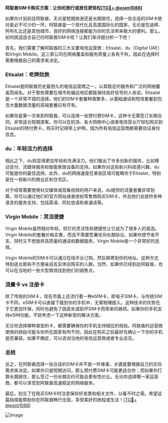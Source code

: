 **阿联酋SIM卡购买方案：让你的旅行或居住更轻松[[TG💪+ @esim1088](https://t.me/s/esim1088)]**

如果你计划前往阿联酋，无论是短期旅游还是长期居住，选择一张合适的SIM卡绝对是必不可少的一环。阿联酋是一个现代化且高度国际化的国家，无论是在迪拜、阿布扎比还是其他城市，良好的网络连接都能为你的生活带来极大的便利。那么，如何挑选适合自己的阿联酋SIM卡呢？让我们来详细分析一下吧！

首先，我们需要了解阿联酋的三大主要电信运营商：Etisalat、du（Digital UAE）和Virgin Mobile。这三家公司在网络覆盖和服务质量上各有千秋，因此在选择时需要根据自己的需求来决定。

### Etisalat：老牌劲旅

Etisalat是阿联酋历史最悠久的电信运营商之一，以其稳定的服务和广泛的网络覆盖而闻名。对于那些需要在城市和偏远地区都能保持良好信号的人来说，Etisalat是一个非常不错的选择。他们的SIM卡套餐种类繁多，从基础通话和短信套餐到包含大量数据流量的高端套餐应有尽有。

如果你是第一次来到阿联酋，可以选择一张预付费SIM卡，这种卡无需签订长期合同，非常适合短期游客。你可以在机场、各大购物中心或者电信营业厅轻松购买到Etisalat的预付费卡。购买时记得带上护照，因为所有电信运营商都需要验证身份信息。

### du：年轻活力的选择

相比之下，du则显得更加年轻和充满活力。他们推出了许多创新的服务，比如移动支付、流媒体服务和智能家居设备的支持。如果你对这些新兴科技感兴趣，du可能是你的最佳选择。此外，du的网络速度在某些区域可能略优于Etisalat，特别是在一些新兴的商业区和住宅区。

对于经常需要使用社交媒体或观看视频的用户来说，du提供的流量套餐非常划算。你可以通过他们的官方网站或者授权零售商购买SIM卡，并且他们会提供多种语言的服务支持，包括英语、阿拉伯语和普通话等。

### Virgin Mobile：灵活便捷

Virgin Mobile虽然相对年轻，但它的灵活性和便捷性让它成为了很多人的首选。Virgin Mobile的套餐价格实惠，而且不需要签署任何长期协议。如果你想节省开支，同时又不想放弃高质量的通话和数据服务，Virgin Mobile是一个非常好的选择。

Virgin Mobile的SIM卡可以通过在线平台订购，然后邮寄到你的地址。这种方式特别适合那些不方便亲自去实体店购买的人群。当然，如果你已经到达阿联酋，也可以在当地的一些大型商场找到他们的销售点。

### 流量卡 vs 注册卡

除了传统的SIM卡，现在市面上还流行着一种eSIM卡，即电子SIM卡。与传统SIM卡不同，eSIM卡可以直接下载到你的手机中，无需物理插入。这种技术的优势在于它更加环保，同时也避免了因丢失或损坏SIM卡而带来的麻烦。如果你的手机支持eSIM功能，不妨考虑一下这种新型的解决方案。

无论你选择哪种类型的卡，都需要确保你的手机支持相应的频段。阿联酋的运营商使用的频段可能与你所在国家有所不同，因此在购买之前最好先确认一下你的手机是否兼容。如果不确定，可以咨询当地的电信运营商或者专业店员。

### 总结

总之，在阿联酋选择一张合适的SIM卡并不是一件难事，关键是要根据自己的实际需求来决定。如果你只是短期访问，那么预付费SIM卡可能更适合你；而如果你打算长期居住，那么签订一份长期合约可能会更有性价比。无论你选择哪一家运营商，都可以享受到阿联酋高速稳定的网络服务。

最后，别忘了在购买SIM卡时注意保存好发票和相关文件，以备不时之需。希望这篇指南能帮助你在阿联酋畅行无阻，享受美好的旅程或生活！[[TG💪+ @esim1088](https://t.me/s/esim1088)]

![Image](https://i.postimg.cc/4NQfJmqS/Snipaste-2025-05-13-00-14-12.png)